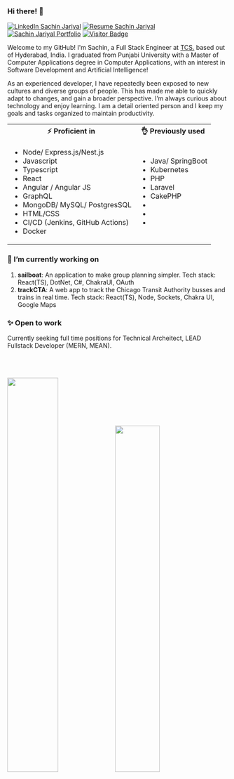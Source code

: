 <link href="./style.css" rel="stylesheet"></link>

### Hi there! 👋



[![LinkedIn Sachin Jariyal](https://img.shields.io/badge/SACHIN_JARIYAL-LINKEDIN-blue?style=for-the-badge&logo=linkedin)](https://www.linkedin.com/in/sachin-jariyal/)
[![Resume Sachin Jariyal](https://img.shields.io/badge/DOWNLOAD_RESUME-green?style=for-the-badge&logoSize=auto)](https://drive.google.com/file/d/1uClNYtXqSLY3AEeLYZfe_ENkg26ret06/view?usp=drive_link)
[![Sachin Jariyal Portfolio](https://img.shields.io/badge/VISIT_PORTFOLIO-orange?style=for-the-badge&logoSize=auto)](https://sachin-jariyal.netlify.app/)
[![Visitor Badge](https://komarev.com/ghpvc/?username=sachin-jariyal&style=for-the-badge)](https://github.com/sachin-jariyal)

Welcome to my GitHub! I'm Sachin, a Full Stack Engineer at [TCS.](https://www.tcs.com/) based out of Hyderabad, India. I graduated from Punjabi University with a Master of Computer Applications degree in Computer Applications, with an interest in Software Development and Artificial Intelligence!

As an experienced developer, I have repeatedly been exposed to new cultures and diverse groups of people. This has made me able to quickly adapt to changes, and gain a broader perspective. I’m always curious about technology and enjoy learning. I am a detail oriented person and I keep my goals and tasks organized to maintain productivity.

<table width="100%">
    <tr>
        <th> ⚡ Proficient in</th>
        <th> 👌 Previously used</th>
    </tr>
    <tr>
        <td>
            <ul>
                <li>Node/ Express.js/Nest.js</li>
                <li>Javascript</li>
                <li>Typescript</li>
                <li>React</li>
                <li>Angular / Angular JS</li>
                <li>GraphQL</li>
                <li>MongoDB/ MySQL/ PostgresSQL</li>
                <li>HTML/CSS</li>
                <li>CI/CD (Jenkins, GitHub Actions)</li>
                <li>Docker</li>
            </ul>
        </td>
        <td>
            <ul>
                <li>Java/ SpringBoot</li>
                <li>Kubernetes</li>
                <li>PHP</li>
                <li>Laravel</li>
                <li>CakePHP</li>
                <li></li>
                <li></li>
                <li></li>
            </ul>
        </td>
    </tr>
</table>




<h3>🔭 I’m currently working on </h3>

1. **sailboat**: An application to make group planning simpler. Tech stack: React(TS), DotNet, C#, ChakraUI, OAuth
2. **trackCTA**: A web app to track the Chicago Transit Authority busses and trains in real time. Tech stack: React(TS), Node, Sockets, Chakra UI, Google Maps



<h3>✨ Open to work </h3>
Currently seeking full time positions for Technical Archeitect, LEAD Fullstack Developer (MERN, MEAN).
<br />
<br />
<br />
<br />
<p float="left">
  <img src="https://github-readme-stats.vercel.app/api?username=sachin-jariyal&count_private=true&theme=react" width="48%" />
  <img src="https://github-readme-stats.vercel.app/api/top-langs/?username=sachin-jariyal&count_private=true&theme=react&hide=csharp&layout=compact" width="45%"/> 
</p>